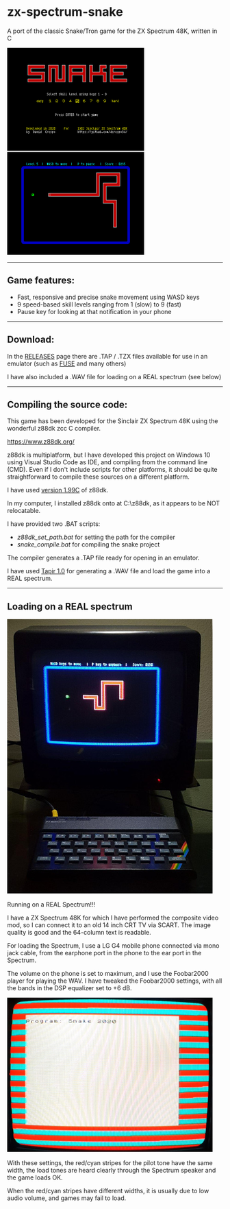 # zx-spectrum-snake
A port of the classic Snake/Tron game for the ZX Spectrum 48K, written in C

![Menu](./doc/menu.png) ![Game](./doc/game.png)

* * *

Game features:
--------------

* Fast, responsive and precise snake movement using WASD keys
* 9 speed-based skill levels ranging from 1 (slow) to 9 (fast)
* Pause key for looking at that notification in your phone

* * *

Download:
---------

In the [RELEASES](https://github.com/dcrespo3d/zx-spectrum-snake/releases) page there are .TAP / .TZX files available for use in an emulator (such as [FUSE](http://fuse-emulator.sourceforge.net/) and many others)

I have also included a .WAV file for loading on a REAL spectrum (see below)

* * *

Compiling the source code:
--------------------------

This game has been developed for the Sinclair ZX Spectrum 48K using the wonderful z88dk zcc C compiler.

https://www.z88dk.org/

z88dk is multiplatform, but I have developed this project on Windows 10 using Visual Studio Code as IDE, and compiling from the command line (CMD). Even if I don't include scripts for other platforms, it should be quite straightforward to compile these sources on a different platform.

I have used [version 1.99C](https://github.com/z88dk/z88dk/releases/tag/v1.99c) of z88dk.

In my computer, I installed z88dk onto at C:\z88dk, as it appears to be NOT relocatable.

I have provided two .BAT scripts:

* _z88dk_set_path.bat_ for setting the path for the compiler
* _snake_compile.bat_ for compiling the snake project

The compiler generates a .TAP file ready for opening in an emulator.

I have used [Tapir 1.0](http://live.worldofspectrum.org/files/download/85e494512c1511c) for generating a .WAV file and load the game into a REAL spectrum.

* * *

Loading on a REAL spectrum
--------------------------

![Real Spectrum](./doc/speccy-snake.jpg)

Running on a REAL Spectrum!!!

I have a ZX Spectrum 48K for which I have performed the composite video mod, so I can connect it to an old 14 inch CRT TV via SCART. The image quality is good and the 64-column text is readable.

For loading the Spectrum, I use a LG G4 mobile phone connected via mono jack cable, from the earphone port in the phone to the ear port in the Spectrum.

The volume on the phone is set to maximum, and I use the Foobar2000 player for playing the WAV. I have tweaked the Foobar2000 settings, with all the bands in the DSP equalizer set to +6 dB. 

![Load](./doc/load.jpg)

With these settings, the red/cyan stripes for the pilot tone have the same width, the load tones are heard clearly through the Spectrum speaker and the game loads OK.

When the red/cyan stripes have different widths, it is usually due to low audio volume, and games may fail to load.
